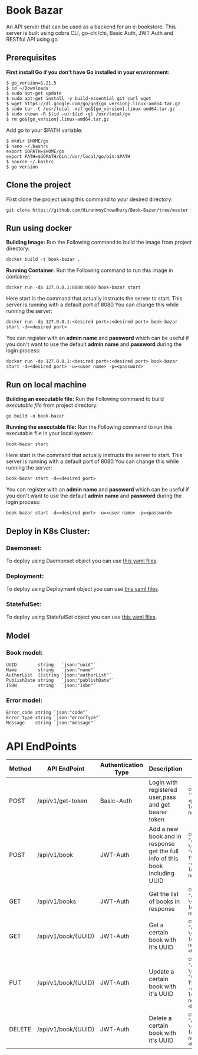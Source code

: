 # Book Bazar
An API server that can be used as a backend for an e-bookstore. This server is built using cobra CLI, go-chi/chi, Basic Auth, JWT Auth and RESTful API using go.
## Prerequisites
**First install Go if you don't have Go installed in your environment:**
```
$ go_version=1.21.5
$ cd ~/Downloads
$ sudo apt-get update
$ sudo apt-get install -y build-essential git curl wget
$ wget https://dl.google.com/go/go${go_version}.linux-amd64.tar.gz
$ sudo tar -C /usr/local -xzf go${go_version}.linux-amd64.tar.gz
$ sudo chown -R $(id -u):$(id -g) /usr/local/go
$ rm go${go_version}.linux-amd64.tar.gz
```
Add go to your $PATH variable:
```
$ mkdir $HOME/go
$ nano ~/.bashrc
export GOPATH=$HOME/go
export PATH=$GOPATH/bin:/usr/local/go/bin:$PATH
$ source ~/.bashrc
$ go version
```
## Clone the project
First clone the project using this command to your desired directory:
```
git clone https://github.com/HiranmoyChowdhury/Book-Bazar/tree/master
```
## Run using docker
**Building Image:** Run the Following command to build the image from project directory:
```
docker build -t book-bazar .
```
**Running Container:** Run the Following command to run this image in container:
```
docker run -dp 127.0.0.1:8080:8080 book-bazar start
```
Here start is the command that actually instructs the server to start. This server is running with a default port of 8080 You can change this while running the server:
```
docker run -dp 127.0.0.1:<desired port>:<desired port> book-bazar start -d=<desired port>
```
You can register with an **admin name** and **password** which can be useful if you don't want to use the default **admin name** and **password** during the login process:

```
docker run -dp 127.0.0.1:<desired port>:<desired port> book-bazar start -d=<desired port> -u=<user name> -p=<password>
```
## Run on local machine
**Building an executable file:** Run the Following command to build *executable file* from project directory:
```
go build -o book-bazar
```
**Running the executable file:** Run the Following command to run this executable file in your local system:
```
book-bazar start
```
Here start is the command that actually instructs the server to start. This server is running with a default port of 8080 You can change this while running the server:
```
book-bazar start -d=<desired port>
```
You can register with an **admin name** and **password** which can be useful if you don't want to use the default **admin name** and **password** during the login process:

```
book-bazar start -d=<desired port> -u=<user name> -p=<password>
```
## Deploy in K8s Cluster:
### Daemonset:
To deploy using Daemonset object you can use [this yaml files](https://github.com/HiranmoyChowdhury/Book-Bazar/tree/master/kubernetes/Daemonset).
### Deployment:
To deploy using Deployment object you can use [this yaml files](https://github.com/HiranmoyChowdhury/Book-Bazar/tree/master/kubernetes/deployment).
### StatefulSet:
To deploy using StatefulSet object you can use [this yaml files](https://github.com/HiranmoyChowdhury/Book-Bazar/tree/master/kubernetes/statefulset).
## Model
### Book model:
```
UUID        string   `json:"uuid"`
Name        string   `json:"name"`
AuthorList  []string `json:"authorList"`
PublishDate string   `json:"publishDate"`
ISBN        string   `json:"isbn"`
```
### Error model:
```
Error_code string `json:"code"`
Error_type string `json:"errorType"`
Message    string `json:"message"`
```
# API EndPoints
| Method | API EndPoint | Authentication Type | Description | Curl Command |
| ------------- | ------------- | ------------------ | ----------------------- | ----------------- |
| POST | /api/v1/get-token | Basic-Auth | LogIn with registered user,pass and get bearer token | ``` curl -X POST --user  '\<userName\>:\<passWord\>' localhost:\<port no\>/api/v1/get-token ``` |
| POST | /api/v1/book | JWT-Auth | Add a new book and in response get the full info of this book including UUID | ``` curl -X POST -H "Authorization: Token \<bearerToken\>" -H "Content-Type:application/json" -d '<bookModelJson>' localhost:\<port no\>/api/v1/book ``` |
| GET | /api/v1/books | JWT-Auth | Get the list of books in response | ``` curl -X GET -H "Authorization: Token \<bearerToken\>" localhost:\<port no\>/api/v1/books ``` |
| GET | /api/v1/book/{UUID} | JWT-Auth | Get a certain book with it's UUID | ``` curl -X GET -H "Authorization: Token \<bearerToken\>" localhost:\<port no\>/api/v1/book/\<UUID\> ``` |
| PUT | /api/v1/book/{UUID} | JWT-Auth | Update a certain book with it's UUID | ``` curl -X PUT -H "Authorization: Bearer \<bearerToken\>" -H "Content-Type:application/json" -d '<bookModelJson>' localhost:\<port no\>/api/v1/book/\<UUID\> ``` |
| DELETE | /api/v1/book/{UUID} | JWT-Auth | Delete a certain book with it's UUID | ``` curl -X DELETE -H "Authorization: Bearer \<bearerToken\>" localhost:\<port no\>/api/v1/book/\<UUID\> ``` |











